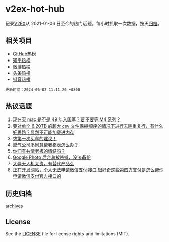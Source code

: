 # v2ex-hot-hub

 记录[V2EX](https://www.v2ex.com/)从 2021-01-06 日至今的热门话题。每小时抓取一次数据，按天[归档](archives)。
 
 ## 相关项目

- [GitHub热榜](https://github.com/lonnyzhang423/github-hot-hub)
- [知乎热榜](https://github.com/lonnyzhang423/zhihu-hot-hub)
- [微博热榜](https://github.com/lonnyzhang423/weibo-hot-hub)
- [头条热榜](https://github.com/lonnyzhang423/toutiao-hot-hub)
- [抖音热榜](https://github.com/lonnyzhang423/douyin-hot-hub)


 `更新时间：2024-06-02 11:11:26 +0800`

## 热议话题

1. [现在买 mac 是不是 49 年入国军？要不要等 M4 系列？](https://www.v2ex.com/t/1045919)
1. [要对单个 6.20TB 的超大 csv 文件保持顺序的情况下进行去除重复行，有什么好思路？显然不可能加载进内存](https://www.v2ex.com/t/1046023)
1. [求第一次买车的建议！](https://www.v2ex.com/t/1045916)
1. [燃气公司不同意帮我移表怎么办？](https://www.v2ex.com/t/1045990)
1. [你们有共情老板的情结吗？](https://www.v2ex.com/t/1046046)
1. [Google Photo 后台总被杀掉，没法备份](https://www.v2ex.com/t/1045908)
1. [大疆无人机太贵，有替代产品么](https://www.v2ex.com/t/1045914)
1. [正在开发网站，个人无法申请微信支付接口 很好奇这些第四方支付是怎么帮你申请微信支付官方接口的](https://www.v2ex.com/t/1045935)

## 历史归档

[archives](archives)

## License

See the [LICENSE](LICENSE) file for license rights and limitations (MIT).
